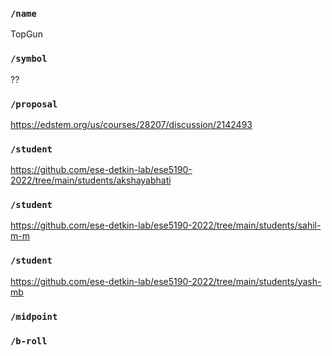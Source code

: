 ### `/name`
TopGun
### `/symbol`
??
### `/proposal`
https://edstem.org/us/courses/28207/discussion/2142493
### `/student`
https://github.com/ese-detkin-lab/ese5190-2022/tree/main/students/akshayabhati
### `/student`
https://github.com/ese-detkin-lab/ese5190-2022/tree/main/students/sahil-m-m
### `/student`
https://github.com/ese-detkin-lab/ese5190-2022/tree/main/students/yash-mb
### `/midpoint`
### `/b-roll`
